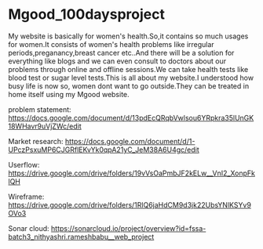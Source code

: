 # Mgood_100daysproject

My website is basically for women's health.So,it contains so much usages for women.It consists of women's health problems like irregular periods,preganancy,breast cancer etc..And there will be a solution for everything like blogs and we can even consult to doctors about our problems through online and offline sessions.We can take health tests like blood test or sugar level tests.This is all about my website.I understood how busy life is now so, women dont want to go outside.They can be treated in home itself using my Mgood website.

problem statement: https://docs.google.com/document/d/13pdEcQRqbVwlsou6YRpkra35lUnGK18WHavr9uVjZWc/edit

Market research: https://docs.google.com/document/d/1-UPczPsxuMP6CJGRflEKvYk0qpA21yC_JeM38A6U4gc/edit

Userflow: https://drive.google.com/drive/folders/19vVsOaPmbJF2kELw__VnI2_XonpFklQH

Wireframe: https://drive.google.com/drive/folders/1RlQ6jaHdCM9d3jk22UbsYNlKSYv9OVo3

Sonar cloud: https://sonarcloud.io/project/overview?id=fssa-batch3_nithyashri.rameshbabu__web_project
